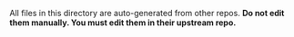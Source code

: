 All files in this directory are auto-generated from other repos. **Do not edit them manually. You must edit them in their upstream repo.**